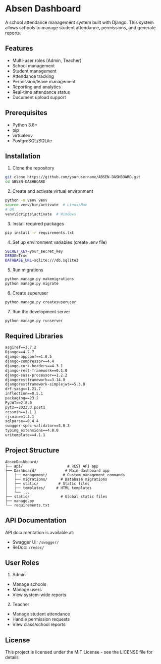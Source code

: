 # Absen Dashboard

A school attendance management system built with Django. This system allows schools to manage student attendance, permissions, and generate reports.

## Features

- Multi-user roles (Admin, Teacher)
- School management
- Student management 
- Attendance tracking
- Permission/leave management
- Reporting and analytics
- Real-time attendance status
- Document upload support

## Prerequisites

- Python 3.8+
- pip
- virtualenv
- PostgreSQL/SQLite

## Installation

1. Clone the repository
```bash
git clone https://github.com/yourusername/ABSEN-DASHBOARD.git
cd ABSEN-DASHBOARD
```

2. Create and activate virtual environment
```bash
python -m venv venv
source venv/bin/activate  # Linux/Mac
# OR
venv\Scripts\activate  # Windows
```

3. Install required packages
```bash
pip install -r requirements.txt
```

4. Set up environment variables (create .env file)
```bash
SECRET_KEY=your_secret_key
DEBUG=True
DATABASE_URL=sqlite:///db.sqlite3
```

5. Run migrations
```bash
python manage.py makemigrations
python manage.py migrate
```

6. Create superuser
```bash
python manage.py createsuperuser
```

7. Run the development server
```bash
python manage.py runserver
```

## Required Libraries

```txt
asgiref==3.7.2
Django==4.2.7
django-appconf==1.0.5
django-compressor==4.4
django-cors-headers==4.3.1
django-rest-framework==0.1.0
django-sass-processor==1.2.2
djangorestframework==3.14.0
djangorestframework-simplejwt==5.3.0
drf-yasg==1.21.7
inflection==0.5.1
packaging==23.2
PyJWT==2.8.0
pytz==2023.3.post1
rcssmin==1.1.1
rjsmin==1.2.1
sqlparse==0.4.4
swagger-spec-validator==3.0.3
typing_extensions==4.8.0
uritemplate==4.1.1
```

## Project Structure

```
AbsenDashboard/
├── api/                    # REST API app
├── Dashboard/             # Main dashboard app
│   ├── management/       # Custom management commands
│   ├── migrations/      # Database migrations
│   ├── static/         # Static files
│   ├── templates/     # HTML templates
│   └── ...
├── static/              # Global static files
├── manage.py
└── requirements.txt
```

## API Documentation

API documentation is available at:
- Swagger UI: `/swagger/`
- ReDoc: `/redoc/`

## User Roles

1. Admin
- Manage schools
- Manage users
- View system-wide reports

2. Teacher
- Manage student attendance
- Handle permission requests
- View class/school reports

## License

This project is licensed under the MIT License - see the LICENSE file for details